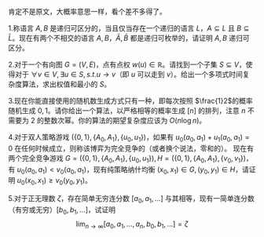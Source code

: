 肯定不是原文，大概率意思一样，看个差不多得了。

1.称语言 $A,B$ 是递归可区分的，当且仅当存在一个递归的语言 $L$，$A\subseteq L$ 且 $B\subseteq \bar L$。现在有两个不相交的语言 $A,B$，$\bar A,\bar B$ 都是递归可枚举的，请证明 $A,B$ 递归可区分。

2.对于一个有向图 $G=(V,E)$，点有点权 $w(u)\in \mathbb R$。请找到一个子集 $S\subseteq V$，使得对于 $\forall v\in V,\exists u\in S,s.t. u\rightarrow v$（即 $u$ 可以走到 $v$）。给出一个多项式时间复杂度算法，求出权值和最小的 $S$。

3.现在你能直接使用的随机数生成方式只有一种，即每次按照 $\frac{1}2$的概率随机生成 $0,1$。请你给出一个算法，以严格相等的概率生成 $[n]$ 的排列，注意 $n$ 不需要为 $2$ 的整数次幂。你的算法的期望复杂度应该为 $O(n\log n)$。

4.对于双人策略游戏 $(\{0,1\},\{A_0,A_1\},\{u_0,u_1\})$，如果有 $u_0(a_0,a_1)+u_1(a_0,a_1)=0$ 在任何时候成立，则称该博弈为完全竞争的（或者换个说法，零和的）。
现在有两个完全竞争游戏 $G=(\{0,1\},\{A_0,A_1\},\{u_0,u_1\}),H=(\{0,1\},\{A_0,A_1\},\{v_0,v_1\})$，有 $u_0(a_0,a_1) < v_0(a_0,a_1)$，现有纯策略纳什均衡 $(x_0,x_1)\in G,(y_0,y_1)\in H$，请证明 $u_0(x_0,x_1)\geq v_0(y_0,y_1)$。

5.对于正无理数 $\zeta$，存在简单无穷连分数 $[a_0,a_1,\dots]$ 与其相等，现有一简单连分数（有穷或无穷）$[b_0,b_1,\dots]$，试证明 $$
\lim_{n\rightarrow\infty}[a_0,a_1,\dots,a_n,b_0,b_1,\dots] = \zeta
$$
